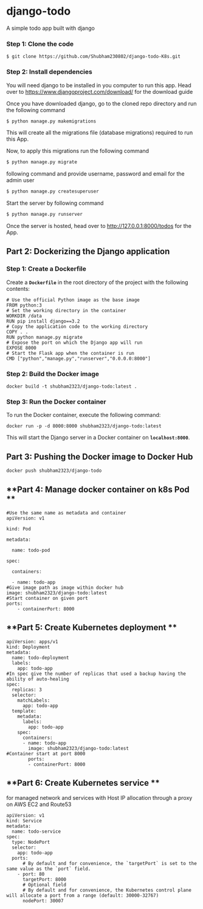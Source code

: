 # django-todo
A simple todo app built with django

### **Step 1: Clone the code**
```
$ git clone https://github.com/Shubham230802/django-todo-K8s.git
```
### **Step 2: Install dependencies**
You will need django to be installed in you computer to run this app. Head over to https://www.djangoproject.com/download/ for the download guide

Once you have downloaded django, go to the cloned repo directory and run the following command

```bash
$ python manage.py makemigrations
```

This will create all the migrations file (database migrations) required to run this App.

Now, to apply this migrations run the following command
```bash
$ python manage.py migrate
```
following command and provide username, password and email for the admin user
```bash
$ python manage.py createsuperuser
```
 Start the server by following command

```bash
$ python manage.py runserver
```

Once the server is hosted, head over to http://127.0.0.1:8000/todos for the App.

## **Part 2: Dockerizing the Django application**

### **Step 1: Create a Dockerfile**
Create a **`Dockerfile`** in the root directory of the project with the following contents:

```
# Use the official Python image as the base image
FROM python:3
# Set the working directory in the container
WORKDIR /data
RUN pip install django==3.2
# Copy the application code to the working directory
COPY . .
RUN python manage.py migrate
# Expose the port on which the Django app will run
EXPOSE 8000
# Start the Flask app when the container is run
CMD ["python","manage.py","runserver","0.0.0.0:8000"]
```
### **Step 2: Build the Docker image**
```
docker build -t shubham2323/django-todo:latest .
```

### **Step 3: Run the Docker container**

To run the Docker container, execute the following command:

```
docker run -p -d 8000:8000 shubham2323/django-todo:latest
```
This will start the Django server in a Docker container on **`localhost:8000`**.

## **Part 3: Pushing the Docker image to Docker Hub**
```
docker push shubham2323/django-todo
```
## **Part 4: Manage docker container on k8s Pod **
```
#Use the same name as metadata and container
apiVersion: v1

kind: Pod

metadata:

  name: todo-pod

spec:

  containers:

  - name: todo-app
#Give image path as image within docker hub
image: shubham2323/django-todo:latest
#Start container on given port
ports:
    - containerPort: 8000
```
## **Part 5: Create Kubernetes deployment **
```
apiVersion: apps/v1
kind: Deployment
metadata:
  name: todo-deployment
  labels:
    app: todo-app
#In spec give the number of replicas that used a backup having the ability of auto-healing
spec:
  replicas: 3
  selector:
    matchLabels:
      app: todo-app
  template:
    metadata:
      labels:
        app: todo-app
    spec:
      containers:
      - name: todo-app
        image: shubham2323/django-todo:latest
#Container start at port 8000
        ports:
        - containerPort: 8000
```

## **Part 6: Create Kubernetes service **
for managed network and services with Host IP allocation through a proxy on AWS EC2 and Route53
```
apiVersion: v1
kind: Service
metadata:
  name: todo-service
spec:
  type: NodePort
  selector:
    app: todo-app
  ports:
      # By default and for convenience, the `targetPort` is set to the same value as the `port` field.
    - port: 80
      targetPort: 8000
      # Optional field
      # By default and for convenience, the Kubernetes control plane will allocate a port from a range (default: 30000-32767)
      nodePort: 30007
```

